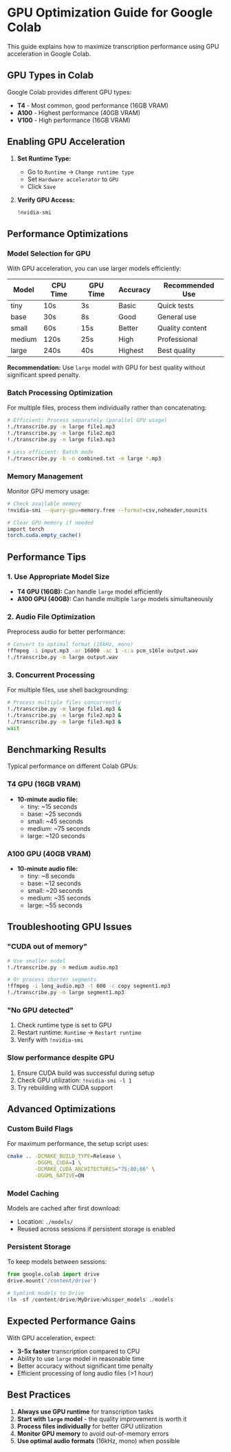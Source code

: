 # GPU Optimization Guide for Google Colab

This guide explains how to maximize transcription performance using GPU acceleration in Google Colab.

## GPU Types in Colab

Google Colab provides different GPU types:

- **T4** - Most common, good performance (16GB VRAM)
- **A100** - Highest performance (40GB VRAM) 
- **V100** - High performance (16GB VRAM)

## Enabling GPU Acceleration

1. **Set Runtime Type:**
   - Go to `Runtime` → `Change runtime type`
   - Set `Hardware accelerator` to `GPU`
   - Click `Save`

2. **Verify GPU Access:**
   ```bash
   !nvidia-smi
   ```

## Performance Optimizations

### Model Selection for GPU

With GPU acceleration, you can use larger models efficiently:

| Model  | CPU Time | GPU Time | Accuracy | Recommended Use |
|--------|----------|----------|----------|-----------------|
| tiny   | 10s      | 3s       | Basic    | Quick tests     |
| base   | 30s      | 8s       | Good     | General use     |
| small  | 60s      | 15s      | Better   | Quality content |
| medium | 120s     | 25s      | High     | Professional    |
| large  | 240s     | 40s      | Highest  | Best quality    |

**Recommendation:** Use `large` model with GPU for best quality without significant speed penalty.

### Batch Processing Optimization

For multiple files, process them individually rather than concatenating:

```bash
# Efficient: Process separately (parallel GPU usage)
!./transcribe.py -m large file1.mp3
!./transcribe.py -m large file2.mp3
!./transcribe.py -m large file3.mp3

# Less efficient: Batch mode
!./transcribe.py -b -o combined.txt -m large *.mp3
```

### Memory Management

Monitor GPU memory usage:

```bash
# Check available memory
!nvidia-smi --query-gpu=memory.free --format=csv,noheader,nounits

# Clear GPU memory if needed
import torch
torch.cuda.empty_cache()
```

## Performance Tips

### 1. Use Appropriate Model Size

- **T4 GPU (16GB):** Can handle `large` model efficiently
- **A100 GPU (40GB):** Can handle multiple `large` models simultaneously

### 2. Audio File Optimization

Preprocess audio for better performance:

```bash
# Convert to optimal format (16kHz, mono)
!ffmpeg -i input.mp3 -ar 16000 -ac 1 -c:a pcm_s16le output.wav
!./transcribe.py -m large output.wav
```

### 3. Concurrent Processing

For multiple files, use shell backgrounding:

```bash
# Process multiple files concurrently
!./transcribe.py -m large file1.mp3 &
!./transcribe.py -m large file2.mp3 &
!./transcribe.py -m large file3.mp3 &
wait
```

## Benchmarking Results

Typical performance on different Colab GPUs:

### T4 GPU (16GB VRAM)
- **10-minute audio file:**
  - tiny: ~15 seconds
  - base: ~25 seconds  
  - small: ~45 seconds
  - medium: ~75 seconds
  - large: ~120 seconds

### A100 GPU (40GB VRAM)
- **10-minute audio file:**
  - tiny: ~8 seconds
  - base: ~12 seconds
  - small: ~20 seconds
  - medium: ~35 seconds
  - large: ~55 seconds

## Troubleshooting GPU Issues

### "CUDA out of memory"
```bash
# Use smaller model
!./transcribe.py -m medium audio.mp3

# Or process shorter segments
!ffmpeg -i long_audio.mp3 -t 600 -c copy segment1.mp3
!./transcribe.py -m large segment1.mp3
```

### "No GPU detected"
1. Check runtime type is set to GPU
2. Restart runtime: `Runtime` → `Restart runtime`
3. Verify with `!nvidia-smi`

### Slow performance despite GPU
1. Ensure CUDA build was successful during setup
2. Check GPU utilization: `!nvidia-smi -l 1`
3. Try rebuilding with CUDA support

## Advanced Optimizations

### Custom Build Flags

For maximum performance, the setup script uses:

```bash
cmake .. -DCMAKE_BUILD_TYPE=Release \
         -DGGML_CUDA=1 \
         -DCMAKE_CUDA_ARCHITECTURES="75;80;86" \
         -DGGML_NATIVE=ON
```

### Model Caching

Models are cached after first download:
- Location: `./models/`
- Reused across sessions if persistent storage is enabled

### Persistent Storage

To keep models between sessions:

```python
from google.colab import drive
drive.mount('/content/drive')

# Symlink models to Drive
!ln -sf /content/drive/MyDrive/whisper_models ./models
```

## Expected Performance Gains

With GPU acceleration, expect:

- **3-5x faster** transcription compared to CPU
- Ability to use `large` model in reasonable time
- Better accuracy without significant time penalty
- Efficient processing of long audio files (>1 hour)

## Best Practices

1. **Always use GPU runtime** for transcription tasks
2. **Start with `large` model** - the quality improvement is worth it
3. **Process files individually** for better GPU utilization
4. **Monitor GPU memory** to avoid out-of-memory errors
5. **Use optimal audio formats** (16kHz, mono) when possible